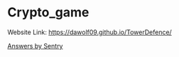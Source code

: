 # Crypto_game

Website Link: https://dawolf09.github.io/TowerDefence/


<a class="btn" href="https://sentry.io/answers/">Answers by Sentry</a>

